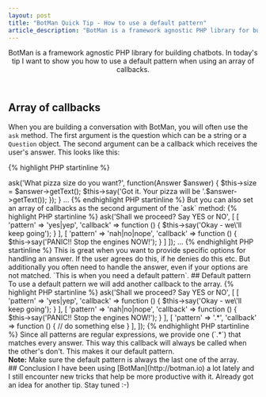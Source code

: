 ```yaml
---
layout: post
title: "BotMan Quick Tip - How to use a default pattern"
article_description: "BotMan is a framework agnostic PHP library for building chatbots. In today's tip I want to show you how to use a default pattern when using an array of callbacks."
---
```



<header>
BotMan is a framework agnostic PHP library for building chatbots. In today's tip I want to show you how to use a default pattern when using an array of callbacks.
</header>

## Array of callbacks

When you are building a conversation with BotMan, you will often use the `ask` method. The first argument is the question which can be a string or a `Question` object. The second argument can be a callback which receives the user's answer. This looks like this:

{% highlight PHP startinline %}
<?php
// Inside a BotMan conversation class
...
public function askSize()
{
	$this->ask('What pizza size do you want?', function(Answer $answer) {
		$this->size = $answer->getText();
		$this->say('Got it. Your pizza will be '.$answer->getText());
	});
}
...
{% endhighlight PHP startinline %}

But you can also set an array of callbacks as the second argument of the `ask` method:

{% highlight PHP startinline %}
<?php
// Inside a BotMan conversation class
...
$this->ask('Shall we proceed? Say YES or NO', [
        [
            'pattern' => 'yes|yep',
            'callback' => function () {
                $this->say('Okay - we\'ll keep going');
            }
        ],
        [
            'pattern' => 'nah|no|nope',
            'callback' => function () {
                $this->say('PANIC!! Stop the engines NOW!');
            }
        ]
    ]);
...
{% endhighlight PHP startinline %}

This is great when you want to provide specific options for handling an answer. If the user agrees do this, if he denies do this etc. But additionally you often need to handle the answer, even if your options are not matched. `This is when you need a default pattern`.

## Default pattern

To use a default pattern we will add another callback to the array.

{% highlight PHP startinline %}
<?php
// Inside a BotMan conversation class
$this->ask('Shall we proceed? Say YES or NO', [
	[
		'pattern' => 'yes|yep',
		'callback' => function () {
			$this->say('Okay - we\'ll keep going');
		}
	],
	[
		'pattern' => 'nah|no|nope',
		'callback' => function () {
			$this->say('PANIC!! Stop the engines NOW!');
		}
	],
	[
		'pattern' => '.*',
		'callback' => function () {
			// do something else
		}
	],
        
]);
{% endhighlight PHP startinline %}

Since all patterns are regular expressions, we provide one (`.*`) that matches every answer. This way this callback will always be called when the other's don't. This makes it our default pattern.

<div class="note"><strong>Note:</strong> Make sure the default pattern is always the last one of the array.</div>

## Conclusion

I have been using [BotMan](http://botman.io) a lot lately and I still encounter new tricks that help be more productive with it. Already got an idea for another tip. Stay tuned :-)



